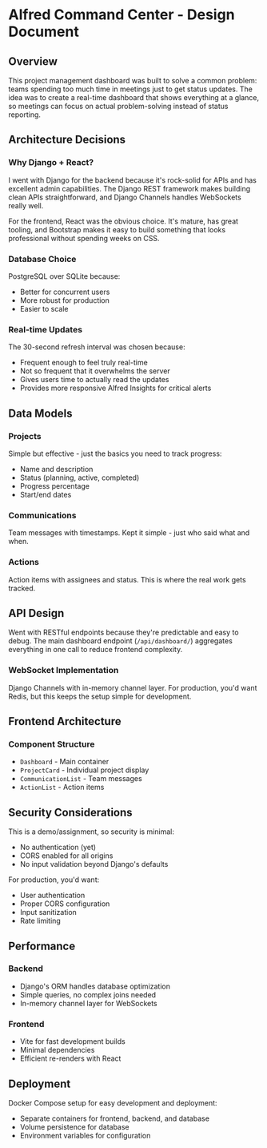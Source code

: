 # Alfred Command Center - Design Document

## Overview

This project management dashboard was built to solve a common problem: teams spending too much time in meetings just to get status updates. The idea was to create a real-time dashboard that shows everything at a glance, so meetings can focus on actual problem-solving instead of status reporting.

## Architecture Decisions

### Why Django + React?

I went with Django for the backend because it's rock-solid for APIs and has excellent admin capabilities. The Django REST framework makes building clean APIs straightforward, and Django Channels handles WebSockets really well.

For the frontend, React was the obvious choice. It's mature, has great tooling, and Bootstrap makes it easy to build something that looks professional without spending weeks on CSS.

### Database Choice

PostgreSQL over SQLite because:
- Better for concurrent users
- More robust for production
- Easier to scale

### Real-time Updates

The 30-second refresh interval was chosen because:
- Frequent enough to feel truly real-time
- Not so frequent that it overwhelms the server
- Gives users time to actually read the updates
- Provides more responsive Alfred Insights for critical alerts

## Data Models

### Projects
Simple but effective - just the basics you need to track progress:
- Name and description
- Status (planning, active, completed)
- Progress percentage
- Start/end dates

### Communications
Team messages with timestamps. Kept it simple - just who said what and when.

### Actions
Action items with assignees and status. This is where the real work gets tracked.

## API Design

Went with RESTful endpoints because they're predictable and easy to debug. The main dashboard endpoint (`/api/dashboard/`) aggregates everything in one call to reduce frontend complexity.

### WebSocket Implementation
Django Channels with in-memory channel layer. For production, you'd want Redis, but this keeps the setup simple for development.

## Frontend Architecture

### Component Structure
- `Dashboard` - Main container
- `ProjectCard` - Individual project display
- `CommunicationList` - Team messages
- `ActionList` - Action items


## Security Considerations

This is a demo/assignment, so security is minimal:
- No authentication (yet)
- CORS enabled for all origins
- No input validation beyond Django's defaults

For production, you'd want:
- User authentication
- Proper CORS configuration
- Input sanitization
- Rate limiting

## Performance

### Backend
- Django's ORM handles database optimization
- Simple queries, no complex joins needed
- In-memory channel layer for WebSockets

### Frontend
- Vite for fast development builds
- Minimal dependencies
- Efficient re-renders with React

## Deployment

Docker Compose setup for easy development and deployment:
- Separate containers for frontend, backend, and database
- Volume persistence for database
- Environment variables for configuration

